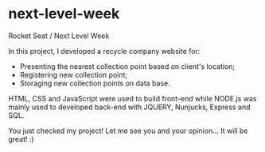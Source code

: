 # next-level-week

Rocket Seat / Next Level Week 

In this project, I developed a recycle company website for:
- Presenting the nearest collection point based on client's location;
- Registering new collection point;
- Storaging new collection points on data base.

HTML, CSS and JavaScript were used to build front-end while NODE.js was mainly used to developed back-end with JQUERY, Nunjucks, Express and SQL.

You just checked my project! Let me see you and your opinion... It will be great! :)
